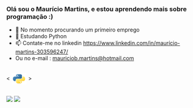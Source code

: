 ### Olá sou o Maurício Martins, e estou aprendendo mais sobre programação :)


- 🔭 No momento procurando um primeiro emprego
- 🌱 Estudando Python
- 📫 Contate-me no linkedin https://www.linkedin.com/in/maurício-martins-303596247/
- Ou no e-mail : mauriciob.martins@hotmail.com
<div style="display: inline_block"><br>
  <
  <img align="center" alt="Rafa-Python" height="30" width="40" src="https://raw.githubusercontent.com/devicons/devicon/master/icons/python/python-original.svg">
   >
</div>
  
  
##

<div> 

  <a href = "mailto:mauriciob.martins@hotmail.com"><img src="https://img.shields.io/badge/Microsoft_Outlook-0078D4?style=for-the-badge&logo=microsoft-outlook&logoColor=white" target="_blank"></a>
  <a href="https://www.linkedin.com/in/maurício-martins-303596247/" target="_blank"><img src="https://img.shields.io/badge/-LinkedIn-%230077B5?style=for-the-badge&logo=linkedin&logoColor=white" target="_blank"></a> 
